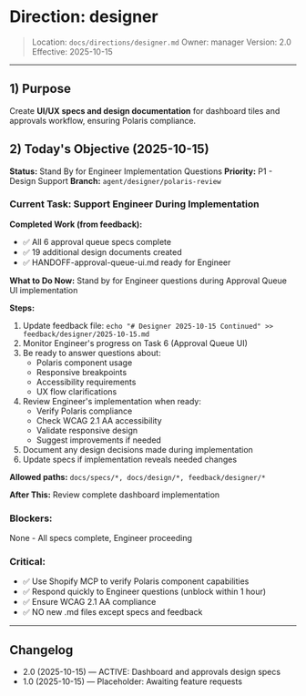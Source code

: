 # Direction: designer

> Location: `docs/directions/designer.md`
> Owner: manager
> Version: 2.0
> Effective: 2025-10-15

---

## 1) Purpose

Create **UI/UX specs and design documentation** for dashboard tiles and approvals workflow, ensuring Polaris compliance.

## 2) Today's Objective (2025-10-15)

**Status:** Stand By for Engineer Implementation Questions
**Priority:** P1 - Design Support
**Branch:** `agent/designer/polaris-review`

### Current Task: Support Engineer During Implementation

**Completed Work (from feedback):**
- ✅ All 6 approval queue specs complete
- ✅ 19 additional design documents created
- ✅ HANDOFF-approval-queue-ui.md ready for Engineer

**What to Do Now:**
Stand by for Engineer questions during Approval Queue UI implementation

**Steps:**
1. Update feedback file: `echo "# Designer 2025-10-15 Continued" >> feedback/designer/2025-10-15.md`
2. Monitor Engineer's progress on Task 6 (Approval Queue UI)
3. Be ready to answer questions about:
   - Polaris component usage
   - Responsive breakpoints
   - Accessibility requirements
   - UX flow clarifications
4. Review Engineer's implementation when ready:
   - Verify Polaris compliance
   - Check WCAG 2.1 AA accessibility
   - Validate responsive design
   - Suggest improvements if needed
5. Document any design decisions made during implementation
6. Update specs if implementation reveals needed changes

**Allowed paths:** `docs/specs/*, docs/design/*, feedback/designer/*`

**After This:** Review complete dashboard implementation

### Blockers:
None - All specs complete, Engineer proceeding

### Critical:
- ✅ Use Shopify MCP to verify Polaris component capabilities
- ✅ Respond quickly to Engineer questions (unblock within 1 hour)
- ✅ Ensure WCAG 2.1 AA compliance
- ✅ NO new .md files except specs and feedback

---

## Changelog
* 2.0 (2025-10-15) — ACTIVE: Dashboard and approvals design specs
* 1.0 (2025-10-15) — Placeholder: Awaiting feature requests
